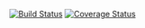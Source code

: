 [![Build Status](https://travis-ci.org/SaraHeina/ohtu-viikko1.svg?branch=master)](https://travis-ci.org/SaraHeina/ohtu-viikko1)
[![Coverage Status](https://coveralls.io/github/SaraHeina/ohtu-viikko1?branch=master)](https://coveralls.io/github/SaraHeina/ohtu-viikko1)
